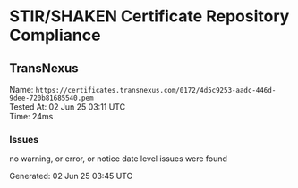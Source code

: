 # STIR/SHAKEN Certificate Repository Compliance

## TransNexus

Name: `https://certificates.transnexus.com/0172/4d5c9253-aadc-446d-9dee-720b81685540.pem`\
Tested At: 02 Jun 25 03:11 UTC\
Time: 24ms

### Issues

no warning, or error, or notice date level issues were found

Generated: 02 Jun 25 03:45 UTC